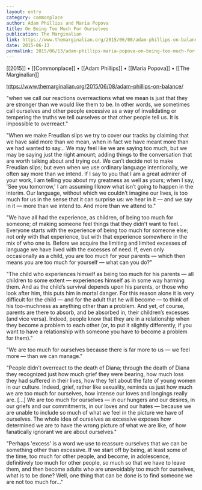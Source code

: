 ```yaml
---
layout: entry
category: commonplace
author: Adam Phillips and Maria Popova
title: On Being Too Much For Ourselves
publication: The Marginalian
link: https://www.themarginalian.org/2015/06/08/adam-phillips-on-balance/
date: 2015-06-13
permalink: 2015/06/13/adam-phillips-maria-popova-on-being-too-much-for-ourselves
---
```


[[2015]] • [[Commonplace]] • [[Adam Phillips]] • [[Maria Popova]] • [[The Marginalian]] 

https://www.themarginalian.org/2015/06/08/adam-phillips-on-balance/

"when we call our reactions overreactions what we mean is just that they are stronger than we would like them to be. In other words, we sometimes call ourselves and other people excessive as a way of invalidating or tempering the truths we tell ourselves or that other people tell us. It is impossible to overreact."

"When we make Freudian slips we try to cover our tracks by claiming that we have said more than we mean, when in fact we have meant more than we had wanted to say… We may feel like we are saying too much, but we may be saying just the right amount; adding things to the conversation that are worth talking about and trying out. We can’t decide not to make Freudian slips; but even when we use ordinary language intentionally, we often say more than we intend. If I say to you that I am a great admirer of your work, I am telling you about my greatness as well as yours; when I say, 'See you tomorrow,' I am assuming I know what isn’t going to happen in the interim. Our language, without which we couldn’t imagine our lives, is too much for us in the sense that it can surprise us: we hear in it — and we say in it — more than we intend to. And more than we attend to."

"We have all had the experience, as children, of being too much for someone; of making someone feel things that they didn’t want to feel… Everyone starts with the experience of being too much for someone else; not only with that experience, but with that experience somewhere in the mix of who one is. Before we acquire the limiting and limited excesses of language we have lived with the excesses of need. If, even only occasionally as a child, you are too much for your parents — which then means you are too much for yourself — what can you do?"

"The child who experiences himself as being too much for his parents — all children to some extent — experiences himself as in some way harming them. And as the child’s survival depends upon his parents, or those who look after him, this puts him in mortal danger. For this reason alone it is very difficult for the child — and for the adult that he will become — to think of his too-muchness as anything other than a problem. And yet, of course, parents are there to absorb, and be absorbed in, their children’s excesses (and vice versa). Indeed, people know that they are in a relationship when they become a problem to each other (or, to put it slightly differently, if you want to have a relationship with someone you have to become a problem for them)."

"We are too much for ourselves because there is far more to us — we feel more — than we can manage."

"People didn’t overreact to the death of Diana; through the death of Diana they recognized just how much grief they were bearing, how much loss they had suffered in their lives, how they felt about the fate of young women in our culture. Indeed, grief, rather like sexuality, reminds us just how much we are too much for ourselves, how intense our loves and longings really are. […] We are too much for ourselves — in our hungers and our desires, in our griefs and our commitments, in our loves and our hates — because we are unable to include so much of what we feel in the picture we have of ourselves. The whole idea of ourselves as excessive exposes how determined we are to have the wrong picture of what we are like, of how fanatically ignorant we are about ourselves."

"Perhaps 'excess' is a word we use to reassure ourselves that we can be something other than excessive. If we start off by being, at least some of the time, too much for other people, and become, in adolescence, definitively too much for other people, so much so that we have to leave them, and then become adults who are unavoidably too much for ourselves, what is to be done? Well, one thing that can be done is to find someone we are not too much for…"
